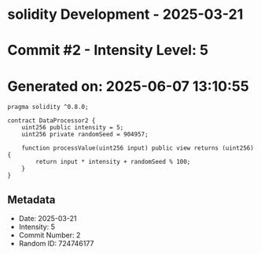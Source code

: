 ﻿# solidity Development - 2025-03-21
# Commit #2 - Intensity Level: 5
# Generated on: 2025-06-07 13:10:55
```solidity
pragma solidity ^0.8.0;

contract DataProcessor2 {
    uint256 public intensity = 5;
    uint256 private randomSeed = 904957;

    function processValue(uint256 input) public view returns (uint256) {
        return input * intensity + randomSeed % 100;
    }
}
```
## Metadata
- Date: 2025-03-21
- Intensity: 5
- Commit Number: 2
- Random ID: 724746177
